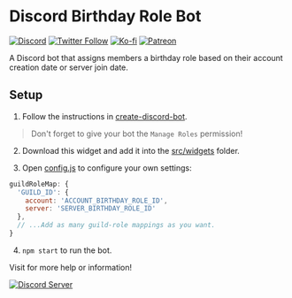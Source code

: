 # Discord Birthday Role Bot

[![Discord](https://discordapp.com/api/guilds/258167954913361930/embed.png)](https://discord.gg/WjEFnzC) [![Twitter Follow](https://img.shields.io/twitter/follow/peterthehan.svg?style=social)](https://twitter.com/peterthehan) [![Ko-fi](https://img.shields.io/badge/Donate-Ko--fi-F16061.svg?logo=ko-fi)](https://ko-fi.com/peterthehan) [![Patreon](https://img.shields.io/badge/Donate-Patreon-F96854.svg?logo=patreon)](https://www.patreon.com/peterthehan)

A Discord bot that assigns members a birthday role based on their account creation date or server join date.

## Setup

1. Follow the instructions in [create-discord-bot](https://github.com/peterthehan/create-discord-bot).

> Don't forget to give your bot the `Manage Roles` permission!

2. Download this widget and add it into the [src/widgets](https://github.com/peterthehan/create-discord-bot/tree/master/app/src/widgets) folder.

3. Open [config.js](https://github.com/peterthehan/discord-birthday-role-bot/blob/master/config.js) to configure your own settings:

```js
guildRoleMap: {
  'GUILD_ID': {
    account: 'ACCOUNT_BIRTHDAY_ROLE_ID',
    server: 'SERVER_BIRTHDAY_ROLE_ID'
  },
  // ...Add as many guild-role mappings as you want.
}
```

4. `npm start` to run the bot.

Visit for more help or information!

<a href="https://discord.gg/WjEFnzC">
  <img src="https://discordapp.com/api/guilds/258167954913361930/embed.png?style=banner2" title="Discord Server"/>
</a>
